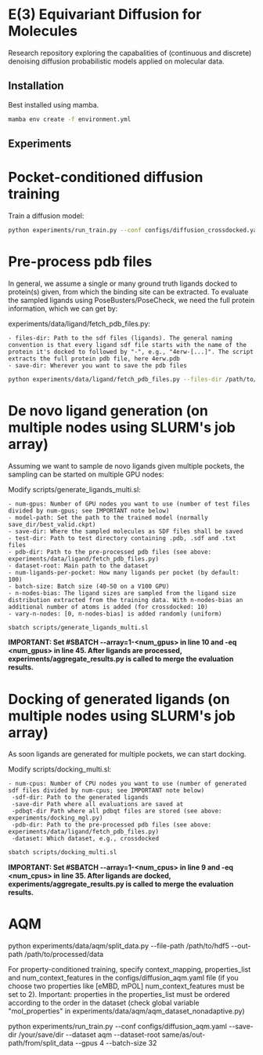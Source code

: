 # E(3) Equivariant Diffusion for Molecules

Research repository exploring the capabalities of (continuous and discrete) denoising diffusion probabilistic models applied on molecular data.

## Installation
Best installed using mamba.
```bash
mamba env create -f environment.yml
```

## Experiments

# Pocket-conditioned diffusion training
Train a diffusion model:
```bash
python experiments/run_train.py --conf configs/diffusion_crossdocked.yaml --save-dir /your/save/dir --gpus 8 --batch-size 8 --num-bond-classes 5 --loss-weighting snr_t --lr 3.0e-4
```

# Pre-process pdb files

In general, we assume a single or many ground truth ligands docked to protein(s) given, from which the binding site can be extracted. 
To evaluate the sampled ligands using PoseBusters/PoseCheck, we need the full protein information, which we can get by:

experiments/data/ligand/fetch_pdb_files.py:

    - files-dir: Path to the sdf files (ligands). The general naming convention is that every ligand sdf file starts with the name of the protein it's docked to followed by "-", e.g., "4erw-[...]". The script extracts the full protein pdb file, here 4erw.pdb
    - save-dir: Wherever you want to save the pdb files

```bash
python experiments/data/ligand/fetch_pdb_files.py --files-dir /path/to/sdf_files --save-dir /path/to/pdb_dir
```


# De novo ligand generation (on multiple nodes using SLURM's job array)

Assuming we want to sample de novo ligands given multiple pockets, the sampling can be started on multiple GPU nodes:

Modify scripts/generate_ligands_multi.sl:

    - num-gpus: Number of GPU nodes you want to use (number of test files divided by num-gpus; see IMPORTANT note below)
    - model-path: Set the path to the trained model (normally save_dir/best_valid.ckpt)
    - save-dir: Where the sampled molecules as SDF files shall be saved
    - test-dir: Path to test directory containing .pdb, .sdf and .txt files
    - pdb-dir: Path to the pre-processed pdb files (see above: experiments/data/ligand/fetch_pdb_files.py)
    - dataset-root: Main path to the dataset
    - num-ligands-per-pocket: How many ligands per pocket (by default: 100)
    - batch-size: Batch size (40-50 on a V100 GPU)
    - n-nodes-bias: The ligand sizes are sampled from the ligand size distribution extracted from the training data. With n-nodes-bias an additional number of atoms is added (for crossdocked: 10)
    - vary-n-nodes: [0, n-nodes-bias] is added randomly (uniform)

```bash
sbatch scripts/generate_ligands_multi.sl
```

**IMPORTANT: Set #SBATCH --array=1-<num_gpus> in line 10 and -eq <num_gpus> in line 45.
After ligands are processed, experiments/aggregate_results.py is called to merge the evaluation results.**


# Docking of generated ligands (on multiple nodes using SLURM's job array)

As soon ligands are generated for multiple pockets, we can start docking.

Modify scripts/docking_multi.sl:

    - num-cpus: Number of CPU nodes you want to use (number of generated sdf files divided by num-cpus; see IMPORTANT note below)
     -sdf-dir: Path to the generated ligands 
     -save-dir Path where all evaluations are saved at
     -pdbqt-dir Path where all pdbqt files are stored (see above: experiments/docking_mgl.py)
     -pdb-dir: Path to the pre-processed pdb files (see above: experiments/data/ligand/fetch_pdb_files.py)
     -dataset: Which dataset, e.g., crossdocked

```bash
sbatch scripts/docking_multi.sl
```

**IMPORTANT: Set #SBATCH --array=1-<num_cpus> in line 9 and -eq <num_cpus> in line 35.
After ligands are docked, experiments/aggregate_results.py is called to merge the evaluation results.**



# AQM
python experiments/data/aqm/split_data.py --file-path /path/to/hdf5 --out-path /path/to/processed/data

For property-conditioned training, specify context_mapping, properties_list and num_context_features in the configs/diffusion_aqm.yaml file (if you choose two properties like [eMBD, mPOL] num_context_features must be set to 2). 
Important: properties in the properties_list must be ordered according to the order in the dataset (check global variable "mol_properties" in experiments/data/aqm/aqm_dataset_nonadaptive.py)

python experiments/run_train.py --conf configs/diffusion_aqm.yaml --save-dir /your/save/dir --dataset aqm --dataset-root same/as/out-path/from/split_data --gpus 4 --batch-size 32

